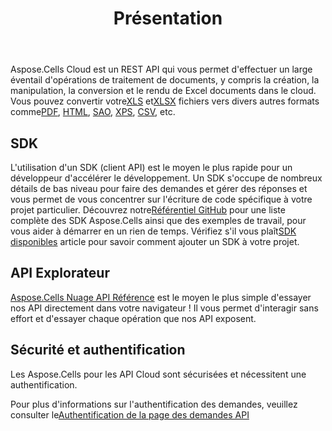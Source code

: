 ﻿---
title: Présentation
second_title: Aspose.Cells Cloud Documen
type: docs
url: /fr/overview/
description: Aspose.Cells Cloud prend en charge Excel pour créer, convertir, fusionner, diviser, protéger, opération d'objet interne, etc.
weight: 10
---
 Aspose.Cells Cloud est un REST API qui vous permet d'effectuer un large éventail d'opérations de traitement de documents, y compris la création, la manipulation, la conversion et le rendu de Excel documents dans le cloud. Vous pouvez convertir votre[XLS](https://docs.fileformat.com/spreadsheet/xls/) et[XLSX](https://docs.fileformat.com/spreadsheet/xlsx/) fichiers vers divers autres formats comme[PDF](https://docs.fileformat.com/view/pdf/), [HTML](https://docs.fileformat.com/web/html/), [SAO](https://docs.fileformat.com/spreadsheet/ods/), [XPS](https://docs.fileformat.com/page-description-language/xps/), [CSV](https://docs.fileformat.com/spreadsheet/csv/), etc.

## **SDK**
L'utilisation d'un SDK (client API) est le moyen le plus rapide pour un développeur d'accélérer le développement. Un SDK s'occupe de nombreux détails de bas niveau pour faire des demandes et gérer des réponses et vous permet de vous concentrer sur l'écriture de code spécifique à votre projet particulier. Découvrez notre[Référentiel GitHub](https://github.com/aspose-cells-cloud) pour une liste complète des SDK Aspose.Cells ainsi que des exemples de travail, pour vous aider à démarrer en un rien de temps. Vérifiez s'il vous plaît[SDK disponibles](/cells/fr/available-sdks/) article pour savoir comment ajouter un SDK à votre projet.

## **API Explorateur**
[Aspose.Cells Nuage API Référence](https://apireference.aspose.cloud/cells/) est le moyen le plus simple d'essayer nos API directement dans votre navigateur ! Il vous permet d'interagir sans effort et d'essayer chaque opération que nos API exposent.

## **Sécurité et authentification**
Les Aspose.Cells pour les API Cloud sont sécurisées et nécessitent une authentification.

 Pour plus d'informations sur l'authentification des demandes, veuillez consulter le[Authentification de la page des demandes API](/total/getting-started/rest-api-overview/authenticating-api-requests/)
